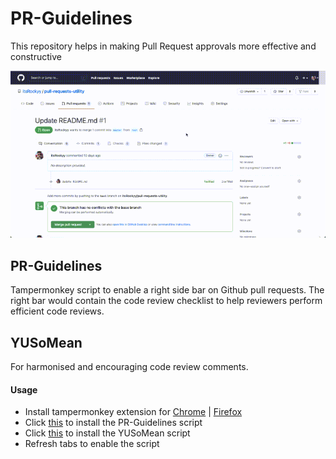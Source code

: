 # PR-Guidelines

This repository helps in making Pull Request approvals more effective and constructive

<img src="./demo.gif">

## PR-Guidelines

Tampermonkey script to enable a right side bar on Github pull requests. The right bar would contain the code review checklist to help reviewers perform efficient code reviews.

## YUSoMean

For harmonised and encouraging code review comments.

#### Usage

- Install tampermonkey extension for <a href="https://chrome.google.com/webstore/detail/tampermonkey/dhdgffkkebhmkfjojejmpbldmpobfkfo/">Chrome</a> | <a href="https://addons.mozilla.org/en-US/firefox/addon/tampermonkey/">Firefox</a>
- Click <a href="https://github.com/itsRockyy/pull-requests-utility/raw/master/pr-guidelines.user.js">this</a> to install the PR-Guidelines script
- Click <a href="https://github.com/itsRockyy/pull-requests-utility/raw/master/yusomean.user.js">this</a> to install the YUSoMean script
- Refresh tabs to enable the script

